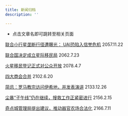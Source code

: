 ```yaml
---
title: 新闻归档
description: ''

---
```

* 点击文章名即可跳转至相关页面

[联合小行星垄断行径遭曝光： UAI恐陷入信誉危机](https://starspress.org/news/m-571122/ "联合小行星垄断行径遭曝光： UAI恐陷入信誉危机") 2057.11.22  
   
[联合国决定成立星际移民局](https://starspress.org/news/m-620723/ "联合国决定成立星际移民局")  2062.7.23  
   
[火星移民登记正式对公众开放](http://starspress.org/news/m-780407) 2078.4.7  
   
[四大商会合并](http://starspress.org/news/m-020620) 2102.6.20  
   
[简讯：罗马教宗访问伊希地，并发表演讲](http://starspress.org/news/b-331226) 2133.12.26  
   
[尘暴“子午线”仍在继续，搜救工作正紧密进行](http://starspress.org/news/m-560215) 2156.2.15  
   
[奇点城管理局提出建议，推动器官农场合法化](http://starspress.org/news/m-660711) 2166.7.11  
   
